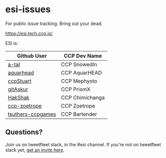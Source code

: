 # esi-issues

For public issue tracking. Bring out your dead.

https://esi.tech.ccp.is/


ESI is:


Github User | CCP Dev Name
------------|--------------
[a-tal](https://github.com/a-tal) | CCP SnowedIn
[aquarhead](https://github.com/aquarhead) | CCP AquarHEAD
[ccpStuart](https://github.com/ccpStuart) | CCP Mephysto
[gitAskur](https://github.com/gitAskur) | CCP PrismX
[HakShak](https://github.com/hakshak) | CCP Chimichanga
[ccp-zoetrope](https://github.com/ccp-zoetrope) | CCP Zoetrope
[tsuthers-ccpgames](https://github.com/tsuthers-ccpgames) | CCP Bartender


## Questions?


Join us on tweetfleet slack, in the #esi channel. If you're not on tweetfleet slack yet, [get an invite here](https://www.fuzzwork.co.uk/tweetfleet-slack-invites/).
